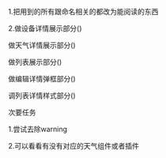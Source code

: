 

1.把用到的所有跟命名相关的都改为能阅读的东西

2.做设备详情展示部分()

做天气详情展示部分()

做列表展示部分()

做编辑详情弹框部分()

调列表详情样式部分()





次要任务

1.尝试去除warning

2.可以看看有没有对应的天气组件或者插件